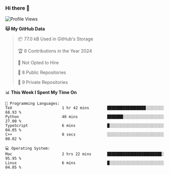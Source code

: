 ### Hi there 👋

<!--
**huayuan4396/huayuan4396** is a ✨ _special_ ✨ repository because its `README.md` (this file) appears on your GitHub profile.

Here are some ideas to get you started:

- 🔭 I’m currently working on ...
- 🌱 I’m currently learning ...
- 👯 I’m looking to collaborate on ...
- 🤔 I’m looking for help with ...
- 💬 Ask me about ...
- 📫 How to reach me: ...
- 😄 Pronouns: ...
- ⚡ Fun fact: ...
-->

<!--START_SECTION:waka-->
![Profile Views](http://img.shields.io/badge/Profile%20Views-0-blue)

**🐱 My GitHub Data** 

> 📦 77.0 kB Used in GitHub's Storage 
 > 
> 🏆 8 Contributions in the Year 2024
 > 
> 🚫 Not Opted to Hire
 > 
> 📜 8 Public Repositories 
 > 
> 🔑 9 Private Repositories 
 > 
📊 **This Week I Spent My Time On** 

```text
💬 Programming Languages: 
TeX                      1 hr 42 mins        █████████████████░░░░░░░░   68.93 % 
Python                   40 mins             ███████░░░░░░░░░░░░░░░░░░   27.00 % 
TypeScript               6 mins              █░░░░░░░░░░░░░░░░░░░░░░░░   04.05 % 
C++                      0 secs              ░░░░░░░░░░░░░░░░░░░░░░░░░   00.02 % 

💻 Operating System: 
Mac                      2 hrs 22 mins       ████████████████████████░   95.95 % 
Linux                    6 mins              █░░░░░░░░░░░░░░░░░░░░░░░░   04.05 % 
```


<!--END_SECTION:waka-->
